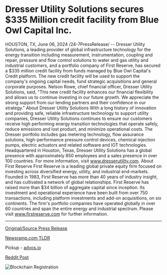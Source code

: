 # Dresser Utility Solutions secures $335 Million credit facility from Blue Owl Capital Inc.

HOUSTON, TX, June 06, 2024 /24-7PressRelease/ -- Dresser Utility Solutions, a leading provider of global infrastructure technology for the energy transition including measurement, instrumentation, coupling and repair, pressure and flow control solutions to water and gas utility and industrial customers, and a portfolio company of First Reserve, has secured a $335 million credit facility from funds managed by Blue Owl Capital's Credit platform.  The new credit facility will be used to support the company's ongoing capital needs, fund strategic acquisitions and general corporate purposes. Nelson Rowe, chief financial officer, Dresser Utility Solutions, said, "This new credit facility enhances our financial flexibility and allows us to continue investing in our future growth. We appreciate the strong support from our lending partners and their confidence in our strategy."  About Dresser Utility Solutions With a long history of innovation and providing safe, reliable infrastructure technology to support utility companies, Dresser Utility Solutions continues to ensure our customers receive high performing energy transition technologies that operate safely, reduce emissions and lost product, and minimize operational costs. The Dresser portfolio includes gas metering technology, flow assurance solutions, high-performance pressure control devices, chemical injection pumps, electric actuators and related software and IOT technologies. Headquartered in Houston, Texas, Dresser Utility Solutions has a global presence with approximately 850 employees and a sales presence in over 100 countries. For more information, visit www.dresserutility.com.  About First Reserve First Reserve is a leading global private equity firm focused on investing across diversified energy, utility, and industrial end-markets. Founded in 1983, First Reserve has more than 40 years of industry insight, and has cultivated a network of global relationships. First Reserve has raised more than $34 billion of aggregate capital since inception. Its investment and operational experience have been built from over 750 transactions, including platform investments and add-on acquisitions, on six continents. The firm's portfolio companies have operated globally in over 60 countries and span the entire energy and industrial spectrum. Please visit www.firstreserve.com for further information. 

---

[Original/Source Press Release](https://www.24-7pressrelease.com/press-release/511478/dresser-utility-solutions-secures-335-million-credit-facility-from-blue-owl-capital-inc)
                    

[Newsramp.com TLDR](https://newsramp.com/curated-news/dresser-utility-solutions-secures-335-million-credit-facility-for-future-growth/f2fbc37663f75dcbbf027468353d8667) 


Pickup - [advos.io](https://advos.io/en/dresser-utility-solutions-secures-335-million-credit-facility-from-blue-owl-capital/20243868)
 



[Reddit Post](https://www.reddit.com/r/Business_NewsRamp/comments/1ew0802/dresser_utility_solutions_secures_335_million/) 



![Blockchain Registration](https://cdn.newsramp.app/24-7PressRelease/qrcode/246/6/swimAYy8.webp)